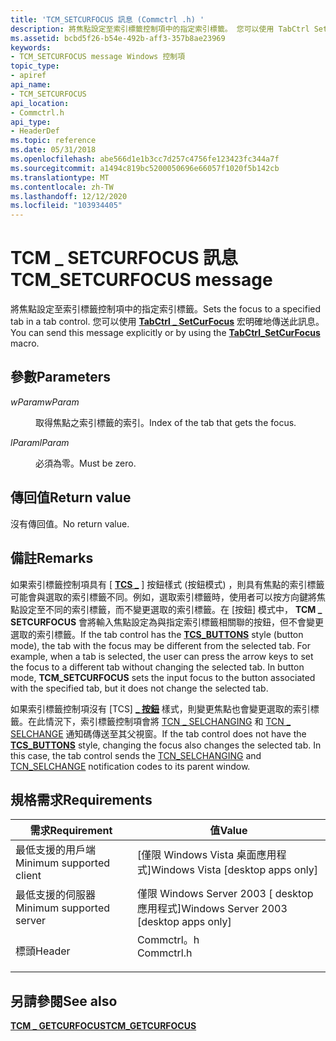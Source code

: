 ```yaml
---
title: 'TCM_SETCURFOCUS 訊息 (Commctrl .h) '
description: 將焦點設定至索引標籤控制項中的指定索引標籤。 您可以使用 TabCtrl SetCurFocus 宏明確地傳送此訊息 \_ 。
ms.assetid: bcbd5f26-b54e-492b-aff3-357b8ae23969
keywords:
- TCM_SETCURFOCUS message Windows 控制項
topic_type:
- apiref
api_name:
- TCM_SETCURFOCUS
api_location:
- Commctrl.h
api_type:
- HeaderDef
ms.topic: reference
ms.date: 05/31/2018
ms.openlocfilehash: abe566d1e1b3cc7d257c4756fe123423fc344a7f
ms.sourcegitcommit: a1494c819bc5200050696e66057f1020f5b142cb
ms.translationtype: MT
ms.contentlocale: zh-TW
ms.lasthandoff: 12/12/2020
ms.locfileid: "103934405"
---
```

# <a name="tcm_setcurfocus-message"></a><span data-ttu-id="5d1b2-105">TCM \_ SETCURFOCUS 訊息</span><span class="sxs-lookup"><span data-stu-id="5d1b2-105">TCM\_SETCURFOCUS message</span></span>

<span data-ttu-id="5d1b2-106">將焦點設定至索引標籤控制項中的指定索引標籤。</span><span class="sxs-lookup"><span data-stu-id="5d1b2-106">Sets the focus to a specified tab in a tab control.</span></span> <span data-ttu-id="5d1b2-107">您可以使用 [**TabCtrl \_ SetCurFocus**](/windows/desktop/api/Commctrl/nf-commctrl-tabctrl_setcurfocus) 宏明確地傳送此訊息。</span><span class="sxs-lookup"><span data-stu-id="5d1b2-107">You can send this message explicitly or by using the [**TabCtrl\_SetCurFocus**](/windows/desktop/api/Commctrl/nf-commctrl-tabctrl_setcurfocus) macro.</span></span>

## <a name="parameters"></a><span data-ttu-id="5d1b2-108">參數</span><span class="sxs-lookup"><span data-stu-id="5d1b2-108">Parameters</span></span>

<dl> <dt>

<span data-ttu-id="5d1b2-109">*wParam*</span><span class="sxs-lookup"><span data-stu-id="5d1b2-109">*wParam*</span></span> 
</dt> <dd>

<span data-ttu-id="5d1b2-110">取得焦點之索引標籤的索引。</span><span class="sxs-lookup"><span data-stu-id="5d1b2-110">Index of the tab that gets the focus.</span></span>

</dd> <dt>

<span data-ttu-id="5d1b2-111">*lParam*</span><span class="sxs-lookup"><span data-stu-id="5d1b2-111">*lParam*</span></span> 
</dt> <dd><span data-ttu-id="5d1b2-112">必須為零。</span><span class="sxs-lookup"><span data-stu-id="5d1b2-112">Must be zero.</span></span></dd> </dl>

## <a name="return-value"></a><span data-ttu-id="5d1b2-113">傳回值</span><span class="sxs-lookup"><span data-stu-id="5d1b2-113">Return value</span></span>

<span data-ttu-id="5d1b2-114">沒有傳回值。</span><span class="sxs-lookup"><span data-stu-id="5d1b2-114">No return value.</span></span>

## <a name="remarks"></a><span data-ttu-id="5d1b2-115">備註</span><span class="sxs-lookup"><span data-stu-id="5d1b2-115">Remarks</span></span>

<span data-ttu-id="5d1b2-116">如果索引標籤控制項具有 [ [**TCS \_**](tab-control-styles.md) ] 按鈕樣式 (按鈕模式) ，則具有焦點的索引標籤可能會與選取的索引標籤不同。例如，選取索引標籤時，使用者可以按方向鍵將焦點設定至不同的索引標籤，而不變更選取的索引標籤。在 [按鈕] 模式中， **TCM \_ SETCURFOCUS** 會將輸入焦點設定為與指定索引標籤相關聯的按鈕，但不會變更選取的索引標籤。</span><span class="sxs-lookup"><span data-stu-id="5d1b2-116">If the tab control has the [**TCS\_BUTTONS**](tab-control-styles.md) style (button mode), the tab with the focus may be different from the selected tab. For example, when a tab is selected, the user can press the arrow keys to set the focus to a different tab without changing the selected tab. In button mode, **TCM\_SETCURFOCUS** sets the input focus to the button associated with the specified tab, but it does not change the selected tab.</span></span>

<span data-ttu-id="5d1b2-117">如果索引標籤控制項沒有 [TCS] [**\_ 按鈕**](tab-control-styles.md) 樣式，則變更焦點也會變更選取的索引標籤。在此情況下，索引標籤控制項會將 [TCN \_ SELCHANGING](tcn-selchanging.md) 和 [TCN \_ SELCHANGE](tcn-selchange.md) 通知碼傳送至其父視窗。</span><span class="sxs-lookup"><span data-stu-id="5d1b2-117">If the tab control does not have the [**TCS\_BUTTONS**](tab-control-styles.md) style, changing the focus also changes the selected tab. In this case, the tab control sends the [TCN\_SELCHANGING](tcn-selchanging.md) and [TCN\_SELCHANGE](tcn-selchange.md) notification codes to its parent window.</span></span>

## <a name="requirements"></a><span data-ttu-id="5d1b2-118">規格需求</span><span class="sxs-lookup"><span data-stu-id="5d1b2-118">Requirements</span></span>



| <span data-ttu-id="5d1b2-119">需求</span><span class="sxs-lookup"><span data-stu-id="5d1b2-119">Requirement</span></span> | <span data-ttu-id="5d1b2-120">值</span><span class="sxs-lookup"><span data-stu-id="5d1b2-120">Value</span></span> |
|-------------------------------------|---------------------------------------------------------------------------------------|
| <span data-ttu-id="5d1b2-121">最低支援的用戶端</span><span class="sxs-lookup"><span data-stu-id="5d1b2-121">Minimum supported client</span></span><br/> | <span data-ttu-id="5d1b2-122">\[僅限 Windows Vista 桌面應用程式\]</span><span class="sxs-lookup"><span data-stu-id="5d1b2-122">Windows Vista \[desktop apps only\]</span></span><br/>                                        |
| <span data-ttu-id="5d1b2-123">最低支援的伺服器</span><span class="sxs-lookup"><span data-stu-id="5d1b2-123">Minimum supported server</span></span><br/> | <span data-ttu-id="5d1b2-124">僅限 Windows Server 2003 \[ desktop 應用程式\]</span><span class="sxs-lookup"><span data-stu-id="5d1b2-124">Windows Server 2003 \[desktop apps only\]</span></span><br/>                                  |
| <span data-ttu-id="5d1b2-125">標頭</span><span class="sxs-lookup"><span data-stu-id="5d1b2-125">Header</span></span><br/>                   | <dl> <span data-ttu-id="5d1b2-126"><dt>Commctrl。h</dt></span><span class="sxs-lookup"><span data-stu-id="5d1b2-126"><dt>Commctrl.h</dt></span></span> </dl> |



## <a name="see-also"></a><span data-ttu-id="5d1b2-127">另請參閱</span><span class="sxs-lookup"><span data-stu-id="5d1b2-127">See also</span></span>

<dl> <dt>

[<span data-ttu-id="5d1b2-128">**TCM \_ GETCURFOCUS**</span><span class="sxs-lookup"><span data-stu-id="5d1b2-128">**TCM\_GETCURFOCUS**</span></span>](tcm-getcurfocus.md)
</dt> </dl>

 

 





